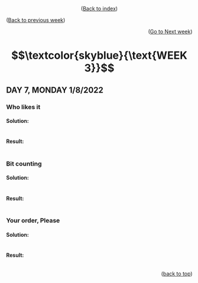 <div id="top">
<p align="center">(<a href="https://github.com/javiarriagag/core-code-from-scratch-readme#readme">Back to index</a>)</p>
<p align="left">(<a href="https://github.com/javiarriagag/core-code-from-scratch-readme/blob/main/WEEK2.md">Back to previous week</a>)</p>
<p align="right">(<a href="https://github.com/javiarriagag/core-code-from-scratch-readme/blob/main/WEEK1.md">Go to Next week</a>)</p
</div>
 
<div id="title ">
 
#  $$\textcolor{skyblue}{\text{WEEK 3}}$$

</div>

## **DAY 7, MONDAY 1/8/2022**


### **Who likes it**<br>
 
 #### Solution:
```javascript

```

#### Result:
 ```javascript

```
 

### **Bit counting**<br>
 
 #### Solution:
```javascript

```

#### Result:
 ```javascript

```
 

### **Your order, Please**<br>
 
 #### Solution:
```javascript

```

#### Result:
 ```javascript

``` 
 
<p align="right">(<a href="#top">back to top</a>)</p>
